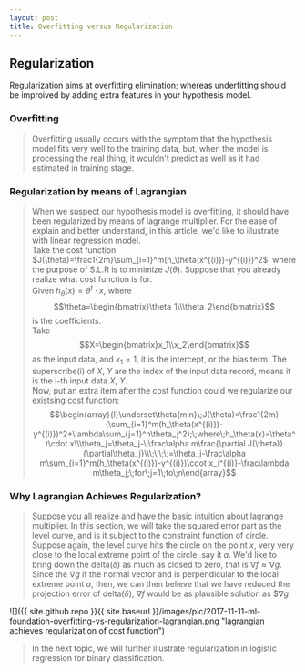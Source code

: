 ```yaml
---
layout: post
title: Overfitting versus Regularization
---
```


## Regularization
<p class="message">
Regularization aims at overfitting elimination; whereas underfitting should be improived by adding extra features in your hypothesis model.
</p>

### Overfitting

>Overfitting usually occurs with the symptom that the hypothesis model fits very well to the training data, but, when the model is processing the real thing, it wouldn't predict as well as it had estimated in training stage. 

### Regularization by means of Lagrangian

>When we suspect our hypothesis model is overfitting, it should have been regularized by means of lagrange multiplier.  For the ease of explain and better understand, in this article, we'd like to illustrate with linear regression model.  
>Take the cost function $J(\theta)=\frac1{2m}\sum_{i=1}^m(h_\theta(x^{(i)})-y^{(i)})^2$, where the purpose of S.L.R is to minimize $J(\theta)$.  Suppose that you already realize what cost function is for.  
>Given $h_\theta(x)=\theta^t\cdot x$, where $$\theta=\begin{bmatrix}\theta_1\\\theta_2\end{bmatrix}$$ is the coefficients.  
>Take $$X=\begin{bmatrix}x_1\\x_2\end{bmatrix}$$ as the input data, and $x_1=1$, it is the intercept, or the bias term.  The superscribe(i) of $X$, $Y$ are the index of the input data record, means it is the i-th input data $X$, $Y$.  
>Now, put an extra item after the cost function could we regularize our existsing cost function:  
>$$\begin{array}{l}\underset\theta{min}\;J(\theta)=\frac1{2m}(\sum_{i=1}^m(h_\theta(x^{(i)})-y^{(i)})^2+\lambda\sum_{j=1}^n\theta_j^2);\;where\;h_\theta(x)=\theta^t\cdot x\\\theta_j=\theta_j-\;\frac\alpha m\frac{\partial J(\theta)}{\partial\theta_j}\\\;\;\;\;=\theta_j-\frac\alpha m\sum_{i=1}^m(h_\theta(x^{(i)})-y^{(i)})\cdot x_j^{(i)}-\frac\lambda m\theta_j;\;for\;j=1\;to\;n\end{array}$$

### Why Lagrangian Achieves Regularization?

>Suppose you all realize and have the basic intuition about lagrange multiplier.  In this section, we will take the squared error part as the level curve, and is it subject to the constraint function of circle.  
>Suppose again, the level curve hits the circle on the point $x$, very very close to the local extreme point of the circle, say it $a$.  We'd like to bring down the delta($\delta$) as much as closed to zero, that is $\nabla f\approx\nabla g$.  
>Since the $\nabla g$ if the normal vector and is perpendicular to the local extreme point $a$, then, we can then believe that we have reduced the projection error of delta($\delta$), $\nabla f$ would be as plausible solution as $$\nabla g$.

![]({{ site.github.repo }}{{ site.baseurl }}/images/pic/2017-11-11-ml-foundation-overfitting-vs-regularization-lagrangian.png "lagrangian achieves regularization of cost function")

>In the next topic, we will further illustrate regularization in logistic regression for binary classification.